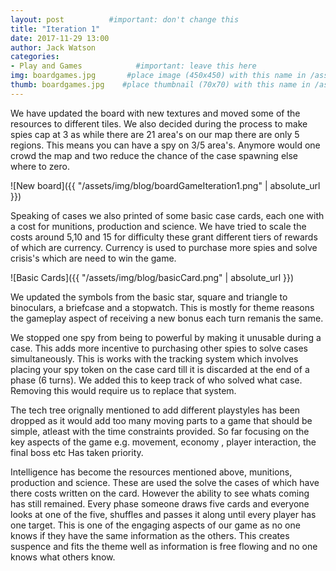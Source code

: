 ```yaml
---
layout: post          #important: don't change this
title: "Iteration 1"
date: 2017-11-29 13:00
author: Jack Watson
categories:
- Play and Games            #important: leave this here
img: boardgames.jpg       #place image (450x450) with this name in /assets/img/blog/
thumb: boardgames.jpg    #place thumbnail (70x70) with this name in /assets/img/blog/thumbs/
---
```


<!--more-->
We have updated the board with new textures and moved some of the resources to different tiles. We also decided during the process to make 
spies cap at 3 as while there are 21 area's on our map there are only 5 regions. This means you can have a spy on 3/5 area's. Anymore would 
one crowd the map and two reduce the chance of the case spawning else where to zero. 

![New board]({{ "/assets/img/blog/boardGameIteration1.png" | absolute_url }})

Speaking of cases we also printed of some basic case cards, each one with a cost for munitions, production and science. We have tried to 
scale the costs around 5,10 and 15 for difficulty these grant different tiers of rewards of which are currency. Currency is used to 
purchase more spies and solve crisis's which are need to win the game.

![Basic Cards]({{ "/assets/img/blog/basicCard.png" | absolute_url }})

We updated the symbols from the basic star, square and triangle to binoculars, a briefcase and a stopwatch. This is mostly for theme reasons
the gameplay aspect of receiving a new bonus each turn remanis the same.

We stopped one spy from being to powerful by making it unusable during a case. This adds more incentive to purchasing other spies to solve
cases simultaneously. This is works with the tracking system which involves placing your spy token on the case card till it is discarded
at the end of a phase (6 turns). We added this to keep track of who solved what case. Removing this would require us to replace that system.

The tech tree orignally mentioned to add different playstyles has been dropped as it would add too many moving parts to a game that should
be simple, atleast with the time constraints provided. So far focusing on the key aspects of the game e.g. movement, economy , player interaction,
the final boss etc Has taken priority.

Intelligence has become the resources mentioned above, munitions, production and science. These are used the solve the cases of which have
there costs written on the card. However the ability to see whats coming has still remained. Every phase someone draws five cards and 
everyone looks at one of the five, shuffles and passes it along until every player has one target. This is one of the engaging aspects of
our game as no one knows if they have the same information as the others. This creates suspence and fits the theme well as information is
free flowing and no one knows what others know.

